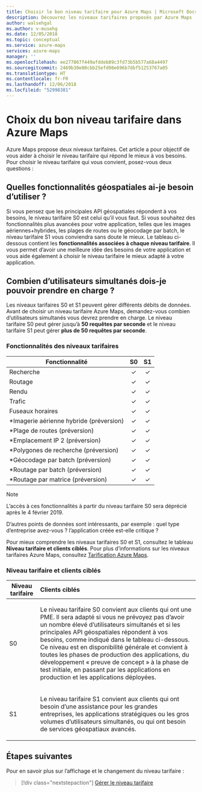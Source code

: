 ```yaml
---
title: Choisir le bon niveau tarifaire pour Azure Maps | Microsoft Docs
description: Découvrez les niveaux tarifaires proposés par Azure Maps
author: walsehgal
ms.author: v-musehg
ms.date: 12/05/2018
ms.topic: conceptual
ms.service: azure-maps
services: azure-maps
manager: ''
ms.openlocfilehash: ee277867f449afddeb89c3fd73b5b577a68a4497
ms.sourcegitcommit: 2469b30e00cbb25efd98e696b7dbf51253767a05
ms.translationtype: HT
ms.contentlocale: fr-FR
ms.lasthandoff: 12/06/2018
ms.locfileid: "52998381"
---
```

# <a name="choosing-the-right-pricing-tier-in-azure-maps"></a>Choix du bon niveau tarifaire dans Azure Maps

Azure Maps propose deux niveaux tarifaires. Cet article a pour objectif de vous aider à choisir le niveau tarifaire qui répond le mieux à vos besoins. Pour choisir le niveau tarifaire qui vous convient, posez-vous deux questions :

## <a name="what-geospatial-capabilities-do-i-plan-to-use"></a>Quelles fonctionnalités géospatiales ai-je besoin d’utiliser ?
Si vous pensez que les principales API géospatiales répondent à vos besoins, le niveau tarifaire S0 est celui qu’il vous faut. Si vous souhaitez des fonctionnalités plus avancées pour votre application, telles que les images aériennes+hybrides, les plages de routes ou le géocodage par batch, le niveau tarifaire S1 vous conviendra sans doute le mieux. Le tableau ci-dessous contient les **fonctionnalités associées à chaque niveau tarifaire**. Il vous permet d’avoir une meilleure idée des besoins de votre application et vous aide également à choisir le niveau tarifaire le mieux adapté à votre application.

## <a name="how-many-concurrent-users-do-i-plan-to-support"></a>Combien d’utilisateurs simultanés dois-je pouvoir prendre en charge ? 
Les niveaux tarifaires S0 et S1 peuvent gérer différents débits de données. Avant de choisir un niveau tarifaire Azure Maps, demandez-vous combien d’utilisateurs simultanés vous devrez prendre en charge. Le niveau tarifaire S0 peut gérer jusqu’à **50 requêtes par seconde** et le niveau tarifaire S1 peut gérer **plus de 50 requêtes par seconde**.

### <a name="pricing-tier-capabilities"></a>Fonctionnalités des niveaux tarifaires

| Fonctionnalité                              |        S0           |  S1      |
|-----------------------------------------|:-------------------:|:--------:|
| Recherche                                  |        ✓           |     ✓    |
| Routage                                 |        ✓           |     ✓    |
| Rendu                                  |        ✓           |     ✓    |
| Trafic                                 |        ✓           |     ✓    |
| Fuseaux horaires                              |        ✓           |     ✓    |
| *Imagerie aérienne hybride (préversion)     |        ✓           |     ✓    |
| *Plage de routes (préversion)                  |        ✓           |     ✓    |
| *Emplacement IP 2 (préversion)                |        ✓           |     ✓    |
| *Polygones de recherche (préversion)         |        ✓           |     ✓    |
| *Géocodage par batch (préversion)              |        ✓           |     ✓    |
| *Routage par batch (préversion)                |        ✓           |     ✓    |
| *Routage par matrice (préversion)               |        ✓           |     ✓    |

> [!Note]
> L’accès à ces fonctionnalités à partir du niveau tarifaire S0 sera déprécié après le 4 février 2019.

D’autres points de données sont intéressants, par exemple : quel type d’entreprise avez-vous ? l’application créée est-elle critique ?

Pour mieux comprendre les niveaux tarifaires S0 et S1, consultez le tableau **Niveau tarifaire et clients ciblés**. Pour plus d’informations sur les niveaux tarifaires Azure Maps, consultez [Tarification Azure Maps](https://azure.microsoft.com/pricing/details/azure-maps/). 

### <a name="pricing-tier-targeted-customers"></a>Niveau tarifaire et clients ciblés

| Niveau tarifaire  |        Clients ciblés                                                                |
|---------------|:-----------------------------------------------------------------------------------------|
| S0            |    <p>Le niveau tarifaire S0 convient aux clients qui ont une PME. Il sera adapté si vous ne prévoyez pas d’avoir un nombre élevé d’utilisateurs simultanés et si les principales API géospatiales répondent à vos besoins, comme indiqué dans le tableau ci-dessous. Ce niveau est en disponibilité générale et convient à toutes les phases de production des applications, du développement « preuve de concept » à la phase de test initiale, en passant par les applications en production et les applications déployées.<p>|
| S1            |    <p>Le niveau tarifaire S1 convient aux clients qui ont besoin d’une assistance pour les grandes entreprises, les applications stratégiques ou les gros volumes d’utilisateurs simultanés, ou qui ont besoin de services géospatiaux avancés.</p>|


## <a name="next-steps"></a>Étapes suivantes

Pour en savoir plus sur l’affichage et le changement du niveau tarifaire :

> [!div class="nextstepaction"]
> [Gérer le niveau tarifaire](how-to-manage-pricing-tier.md)

